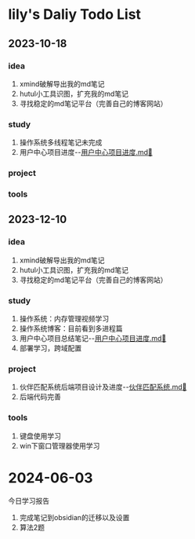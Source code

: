 # lily's Daliy Todo List
## 2023-10-18
### idea
1. xmind破解导出我的md笔记
2. hutul小工具识图，扩充我的md笔记
3. 寻找稳定的md笔记平台（完善自己的博客网站）
### study
1. 操作系统多线程笔记未完成
2. 用户中心项目进度--<a href="D:\Lily's\notes\学习笔记\用户中心项目进度.md" alt="链接">用户中心项目进度.md&#x1f517;</a>

### project

### tools

## 2023-12-10
### idea
1. xmind破解导出我的md笔记
2. hutul小工具识图，扩充我的md笔记
3. 寻找稳定的md笔记平台（完善自己的博客网站）

### study
1. 操作系统：内存管理视频学习
2. 操作系统博客：目前看到多进程篇
3. 用户中心项目总结笔记--<a href="D:\Lily's\notes\学习笔记\用户中心项目进度.md" alt="链接">用户中心项目进度.md&#x1f517;</a>
4. 部署学习，跨域配置

### project
1. 伙伴匹配系统后端项目设计及进度--<a href="D:\Lily's\notes\学习笔记\2023-12-10-伙伴匹配系统.md" alt="链接">伙伴匹配系统.md&#x1f517;</a>
2. 后端代码完善

### tools
1. 键盘使用学习
2. win下窗口管理器使用学习

# 2024-06-03
今日学习报告
1. 完成笔记到obsidian的迁移以及设置
2. 算法2题